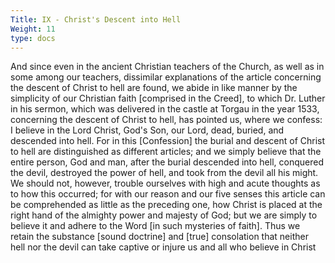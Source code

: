 ```yaml
---
Title: IX - Christ's Descent into Hell
Weight: 11
type: docs
---
```


And since even in the ancient Christian teachers of the Church, as well as in some among our teachers, dissimilar explanations of the article concerning the descent of Christ to hell are found, we abide in like manner by the simplicity of our Christian faith [comprised in the Creed], to which Dr. Luther in his sermon, which was delivered in the castle at Torgau in the year 1533, concerning the descent of Christ to hell, has pointed us, where we confess: I believe in the Lord Christ, God's Son, our Lord, dead, buried, and descended into hell. For in this [Confession] the burial and descent of Christ to hell are distinguished as different articles;   and we simply believe that the entire person, God and man, after the burial descended into hell, conquered the devil, destroyed the power of hell, and took from the devil all his might.   We should not, however, trouble ourselves with high and acute thoughts as to how this occurred; for with our reason and our five senses this article can be comprehended as little as the preceding one, how Christ is placed at the right hand of the almighty power and majesty of God; but we are simply to believe it and adhere to the Word [in such mysteries of faith]. Thus we retain the substance [sound doctrine] and [true] consolation that neither hell nor the devil can take captive or injure us and all who believe in Christ
